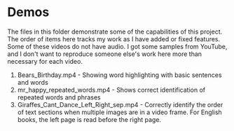 # Demos

The files in this folder demonstrate some of the capabilities of this project.  The order of items here tracks my work as I have added or fixed features.  Some of these videos do not have audio.  I got some samples from YouTube, and I don't want to reproduce someone else's work here more than necessary for each video.

1. Bears_Birthday.mp4 - Showing word highlighting with basic sentences and words
2. mr_happy_repeated_words.mp4 - Shows correct identification of repeated words and phrases
3. Giraffes_Cant_Dance_Left_Right_sep.mp4 - Correctly identify the order of text sections when multiple images are in a video frame.  For English books, the left page is read before the right page. 
